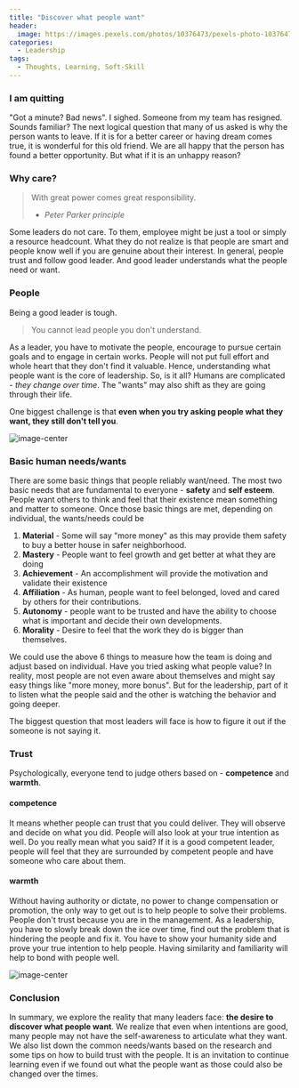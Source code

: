 ```yaml
---
title: "Discover what people want"
header:
  image: https://images.pexels.com/photos/10376473/pexels-photo-10376473.jpeg
categories:
  - Leadership
tags:
  - Thoughts, Learning, Soft-Skill
---
```


### I am quitting

"Got a minute? Bad news". I sighed. Someone from my team has resigned. Sounds familiar? The next logical question that many of us asked is why the person wants to leave. If it is for a better career or having dream comes true, it is wonderful for this old friend. We are all happy that the person has found a better opportunity. But what if it is an unhappy reason?

### Why care?

> With great power comes great responsibility.
>
> - _Peter Parker principle_

Some leaders do not care. To them, employee might be just a tool or simply a resource headcount. What they do not realize is that people are smart and people know well if you are genuine about their interest. In general, people trust and follow good leader. And good leader understands what the people need or want.

### People

Being a good leader is tough.

> You cannot lead people you don't understand.

As a leader, you have to motivate the people, encourage to pursue certain goals and to engage in certain works. People will not put full effort and whole heart that they don't find it valuable. Hence, understanding what people want is the core of leadership. So, is it all? Humans are complicated - _they change over time_. The "wants" may also shift as they are going through their life.

One biggest challenge is that **even when you try asking people what they want, they still don't tell you**.

![image-center](https://images.pexels.com/photos/167964/pexels-photo-167964.jpeg)

### Basic human needs/wants

There are some basic things that people reliably want/need. The most two basic needs that are fundamental to everyone - **safety** and **self esteem**. People want others to think and feel that their existence mean something and matter to someone. Once those basic things are met, depending on individual, the wants/needs could be

1. **Material** - Some will say "more money" as this may provide them safety to buy a better house in safer neighborhood.
2. **Mastery** - People want to feel growth and get better at what they are doing
3. **Achievement** - An accomplishment will provide the motivation and validate their existence
4. **Affiliation** - As human, people want to feel belonged, loved and cared by others for their contributions.
5. **Autonomy** - people want to be trusted and have the ability to choose what is important and decide their own developments.
6. **Morality** - Desire to feel that the work they do is bigger than themselves.

We could use the above 6 things to measure how the team is doing and adjust based on individual. Have you tried asking what people value? In reality, most people are not even aware about themselves and might say easy things like "more money, more bonus". But for the leadership, part of it to listen what the people said and the other is watching the behavior and going deeper.

The biggest question that most leaders will face is how to figure it out if the someone is not saying it.

### Trust

Psychologically, everyone tend to judge others based on - **competence** and **warmth**.

#### competence

It means whether people can trust that you could deliver. They will observe and decide on what you did. People will also look at your true intention as well. Do you really mean what you said? If it is a good competent leader, people will feel that they are surrounded by competent people and have someone who care about them.

#### warmth

Without having authority or dictate, no power to change compensation or promotion, the only way to get out is to help people to solve their problems. People don't trust because you are in the management. As a leadership, you have to slowly break down the ice over time, find out the problem that is hindering the people and fix it. You have to show your humanity side and prove your true intention to help people. Having similarity and familiarity will help to bond with people well.

![image-center](https://images.pexels.com/photos/461049/pexels-photo-461049.jpeg)

### Conclusion

In summary, we explore the reality that many leaders face: **the desire to discover what people want**. We realize that even when intentions are good, many people may not have the self-awareness to articulate what they want. We also list down the common needs/wants based on the research and some tips on how to build trust with the people. It is an invitation to continue learning even if we found out what the people want as those could also be changed over the times.
